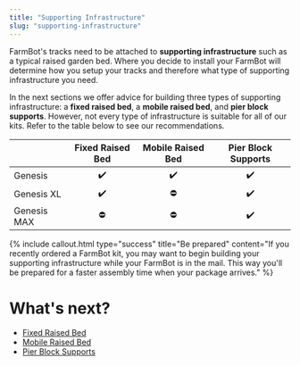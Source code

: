 ```yaml
---
title: "Supporting Infrastructure"
slug: "supporting-infrastructure"
---
```


FarmBot's tracks need to be attached to **supporting infrastructure** such as a typical raised garden bed. Where you decide to install your FarmBot will determine how you setup your tracks and therefore what type of supporting infrastructure you need.

In the next sections we offer advice for building three types of supporting infrastructure: a **fixed raised bed**, a **mobile raised bed**, and **pier block supports**. However, not every type of infrastructure is suitable for all of our kits. Refer to the table below to see our recommendations.

|<i></i>      |Fixed Raised Bed    |Mobile Raised Bed   |Pier Block Supports  |
|-------------|:------------------:|:------------------:|:-------------------:|
|Genesis      |:heavy_check_mark:  |:heavy_check_mark:  |:heavy_check_mark:
|Genesis XL   |:heavy_check_mark:  |:no_entry:          |:heavy_check_mark:
|Genesis MAX  |:no_entry:          |:no_entry:          |:heavy_check_mark:

{%
include callout.html
type="success"
title="Be prepared"
content="If you recently ordered a FarmBot kit, you may want to begin building your supporting infrastructure while your FarmBot is in the mail. This way you'll be prepared for a faster assembly time when your package arrives."
%}

# What's next?

 * [Fixed Raised Bed](supporting-infrastructure/raised-bed.md)
 * [Mobile Raised Bed](supporting-infrastructure/mobile-raised-bed.md)
 * [Pier Block Supports](supporting-infrastructure/pier-block-supports.md)
